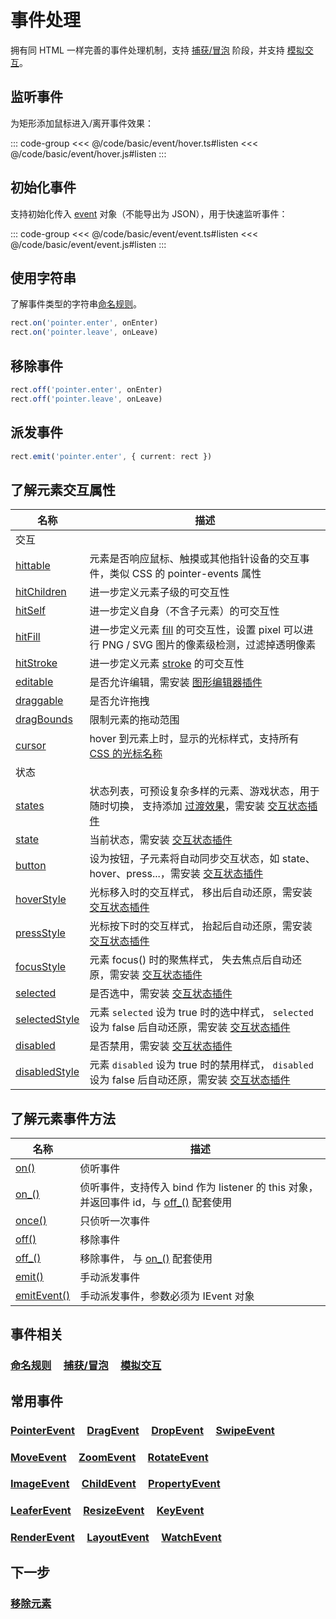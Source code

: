 # 事件处理

拥有同 HTML 一样完善的事件处理机制，支持 [捕获/冒泡](/reference/event/flow.md) 阶段，并支持 [模拟交互](/reference/event/simulation.md)。

## 监听事件

为矩形添加鼠标进入/离开事件效果：

::: code-group
<<< @/code/basic/event/hover.ts#listen
<<< @/code/basic/event/hover.js#listen
:::

## 初始化事件

支持初始化传入 [event](/reference/UI/on.md) 对象（不能导出为 JSON），用于快速监听事件：

::: code-group
<<< @/code/basic/event/event.ts#listen
<<< @/code/basic/event/event.js#listen
:::

## 使用字符串

了解事件类型的字符串[命名规则](/reference/event/name.md)。

```ts
rect.on('pointer.enter', onEnter)
rect.on('pointer.leave', onLeave)
```

## 移除事件

```ts
rect.off('pointer.enter', onEnter)
rect.off('pointer.leave', onLeave)
```

## 派发事件

```ts
rect.emit('pointer.enter', { current: rect })
```

## 了解元素交互属性

| 名称                                                                        | 描述                                                                                                                                                        |
| --------------------------------------------------------------------------- | ----------------------------------------------------------------------------------------------------------------------------------------------------------- |
| 交互                                                                        |                                                                                                                                                             |
| [hittable](/reference/UI/hit.md)                                            | 元素是否响应鼠标、触摸或其他指针设备的交互事件，类似 CSS 的 pointer-events 属性                                                                             |
| [hitChildren](/reference/UI/hitChildren.md)                                 | 进一步定义元素子级的可交互性                                                                                                                                |
| [hitSelf](/reference/UI/hitSelf.md)                                         | 进一步定义自身（不含子元素）的可交互性                                                                                                                      |
| [hitFill](/reference/UI/hitFill.md)                                         | 进一步定义元素 [fill](/reference/UI/fill.md) 的可交互性，设置 pixel 可以进行 PNG / SVG 图片的像素级检测，过滤掉透明像素                                     |
| [hitStroke](/reference/UI/hitStroke.md)                                     | 进一步定义元素 [stroke](/reference/UI/stroke.md) 的可交互性                                                                                                 |
| [editable](/reference/UI/editable.md)                                       | 是否允许编辑，需安装 [图形编辑器插件](/plugin/in/editor/index.md)                                                                                           |
| [draggable](/reference/UI/draggable.md)                                     | 是否允许拖拽                                                                                                                                                |
| [dragBounds](/reference/UI/dragBounds.md)                                   | 限制元素的拖动范围                                                                                                                                          |
| [cursor](/reference/UI/cursor.md)                                           | hover 到元素上时，显示的光标样式，支持所有 [CSS 的光标名称](https://developer.mozilla.org/zh-CN/docs/Web/CSS/cursor)                                        |
| 状态                                                                        |                                                                                                                                                             |
| [states](/reference/UI/state/state.md#states-istates)                       | 状态列表，可预设复杂多样的元素、游戏状态，用于随时切换， 支持添加 [过渡效果](/reference/UI/transition.md)，需安装 [交互状态插件](/plugin/in/state/index.md) |
| [state](/reference/UI/state/state.md#state-string)                          | 当前状态，需安装 [交互状态插件](/plugin/in/state/index.md)                                                                                                  |
| [button](/reference/UI/state/state.md#button-boolean)                       | 设为按钮，子元素将自动同步交互状态，如 state、hover、press...，需安装 [交互状态插件](/plugin/in/state/index.md)                                             |
| [hoverStyle](/reference/UI/state/hover.md#hoverstyle-iuiinputdata)          | 光标移入时的交互样式， 移出后自动还原，需安装 [交互状态插件](/plugin/in/state/index.md)                                                                     |
| [pressStyle](/reference/UI/state/press.md#pressstyle-iuiinputdata)          | 光标按下时的交互样式， 抬起后自动还原，需安装 [交互状态插件](/plugin/in/state/index.md)                                                                     |
| [focusStyle](/reference/UI/state/focus.md#focusstyle-iuiinputdata)          | 元素 focus() 时的聚焦样式， 失去焦点后自动还原，需安装 [交互状态插件](/plugin/in/state/index.md)                                                            |
| [selected](/reference/UI/state/selected.md#selected-boolean)                | 是否选中，需安装 [交互状态插件](/plugin/in/state/index.md)                                                                                                  |
| [selectedStyle](/reference/UI/state/selected.md#selectedstyle-iuiinputdata) | 元素 `selected` 设为 true 时的选中样式， `selected` 设为 false 后自动还原，需安装 [交互状态插件](/plugin/in/state/index.md)                                 |
| [disabled](/reference/UI/state/disabled.md#disabled-boolean)                | 是否禁用，需安装 [交互状态插件](/plugin/in/state/index.md)                                                                                                  |
| [disabledStyle](/reference/UI/state/disabled.md#disabledstyle-iuiinputdata) | 元素 `disabled` 设为 true 时的禁用样式， `disabled` 设为 false 后自动还原，需安装 [交互状态插件](/plugin/in/state/index.md)                                 |

## 了解元素事件方法

| 名称                                                                                                                           | 描述                                                                                                               |
| ------------------------------------------------------------------------------------------------------------------------------ | ------------------------------------------------------------------------------------------------------------------ |
| [on()](/reference/UI/on.md#on-type-string-string-listener-ieventlistener-options-ieventoption)                                 | 侦听事件                                                                                                           |
| [on\_()](/reference/UI/on.md#on-type-string-string-listener-ieventlistener-bind-iobject-options-ieventoption-ieventlistenerid) | 侦听事件，支持传入 bind 作为 listener 的 this 对象，并返回事件 id，与 [off\_()](/reference/UI/off.md#off) 配套使用 |
| [once()](/reference/UI/on.md#once-type-string-string-listener-ieventlistener-capture-boolean)                                  | 只侦听一次事件                                                                                                     |
| [off()](/reference/UI/off.md)                                                                                                  | 移除事件                                                                                                           |
| [off\_()](/reference/UI/off.md)                                                                                                | 移除事件， 与 [on\_()](/reference/UI/on.md#on_) 配套使用                                                           |
| [emit()](/reference/UI/emit.md)                                                                                                | 手动派发事件                                                                                                       |
| [emitEvent()](/reference/UI/emit.md)                                                                                           | 手动派发事件，参数必须为 IEvent 对象                                                                               |

## 事件相关

### [命名规则](/reference/event/name.md) &nbsp; &nbsp; [捕获/冒泡](/reference/event/flow.md) &nbsp; &nbsp; [模拟交互](/reference/event/simulation.md)

## 常用事件

### [PointerEvent](/reference/event/ui/Pointer.md) &nbsp; &nbsp; [DragEvent](/reference/event/ui/Drag.md) &nbsp; &nbsp; [DropEvent](/reference/event/ui/Drop.md) &nbsp; &nbsp; [SwipeEvent](/reference/event/ui/Swipe.md)

### [MoveEvent](/reference/event/ui/Move.md) &nbsp; &nbsp; [ZoomEvent](/reference/event/ui/Zoom.md) &nbsp; &nbsp; [RotateEvent](/reference/event/ui/Rotate.md)

### [ImageEvent](/reference/event/basic/Image.md) &nbsp; &nbsp; [ChildEvent](/reference/event/basic/Child.md) &nbsp; &nbsp; [PropertyEvent](/reference/event/basic/Property.md)

### [LeaferEvent](/reference/event/basic/Leafer.md) &nbsp; &nbsp; [ResizeEvent](/reference/event/basic/Resize.md) &nbsp; &nbsp; [KeyEvent](/reference/event/ui/Key.md)

### [RenderEvent](/reference/event/basic/Render.md) &nbsp; &nbsp; [LayoutEvent](/reference/event/basic/Layout.md) &nbsp; &nbsp; [WatchEvent](/reference/event/basic/Watch.md) &nbsp; &nbsp;

## 下一步

### [移除元素](/guide/basic/remove.md)
